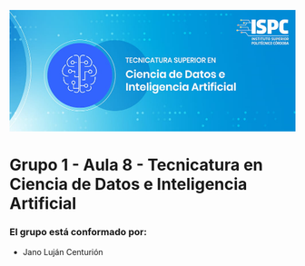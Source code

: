 ![Image text](https://raw.githubusercontent.com/ispc-programador2022/a6g2/main/github-repo_assets/ISPC_CDIA.jpg)
# Grupo 1 - Aula 8 - Tecnicatura en Ciencia de Datos e Inteligencia Artificial 

### El grupo está conformado por: 
- Jano Luján Centurión


